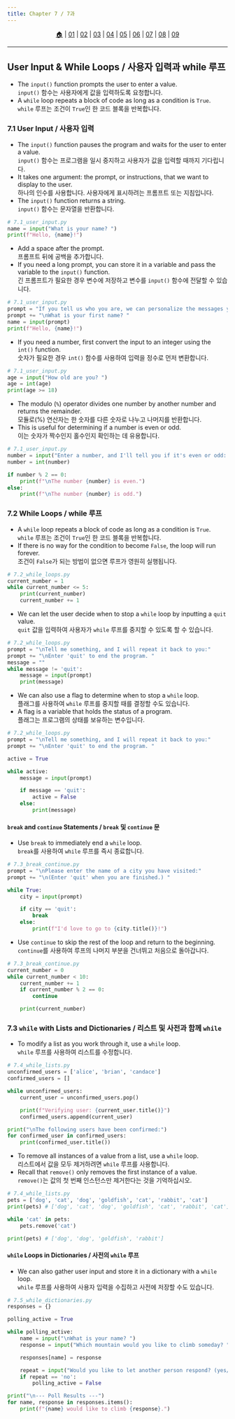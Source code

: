 ```yaml
---
title: Chapter 7 / 7과
---
```


<p id="menu" align="center">
  <a href="https://ut-aaronkr.github.io/python-crash-course" title="Home">🏠</a> |
  <a href="/lessons/01.html" title="Getting Started / 시작하기">01</a> |
  <a href="/lessons/02.html" title="Variables & Data Types / 변수와 데이터 타입">02</a> |
  <a href="/lessons/03.html" title="Lists 1 / 리스트 1">03</a> |
  <a href="/lessons/04.html" title="Lists 2 / 리스트 2">04</a> |
  <a href="/lessons/05.html" title="If Statements / 조건문">05</a> |
  <a href="/lessons/06.html" title="Dictionaries / 사전">06</a> |
  <a href="/lessons/07.html" title="User Input / 사용자 입력">07</a> |
  <a href="/lessons/08.html" title="Functions / 함수">08</a> |
  <a href="/lessons/09.html" title="Classes / 클래스">09</a>
</p>

---

## User Input & While Loops / 사용자 입력과 while 루프

- The `input()` function prompts the user to enter a value.<br>
  `input()` 함수는 사용자에게 값을 입력하도록 요청합니다.
- A `while` loop repeats a block of code as long as a condition is `True`.<br>
  `while` 루프는 조건이 `True`인 한 코드 블록을 반복합니다.

### 7.1 User Input / 사용자 입력

- The `input()` function pauses the program and waits for the user to enter a value.<br>
  `input()` 함수는 프로그램을 일시 중지하고 사용자가 값을 입력할 때까지 기다립니다.
- It takes one argument: the prompt, or instructions, that we want to display to the user.<br>
  하나의 인수를 사용합니다. 사용자에게 표시하려는 프롬프트 또는 지침입니다.
- The `input()` function returns a string.<br>
  `input()` 함수는 문자열을 반환합니다.

```python
# 7.1_user_input.py
name = input("What is your name? ")
print(f"Hello, {name}!")
```

- Add a space after the prompt.<br>
  프롬프트 뒤에 공백을 추가합니다.
- If you need a long prompt, you can store it in a variable and pass the variable to the `input()` function.<br>
  긴 프롬프트가 필요한 경우 변수에 저장하고 변수를 `input()` 함수에 전달할 수 있습니다.

```python
# 7.1_user_input.py
prompt = "If you tell us who you are, we can personalize the messages you see."
prompt += "\nWhat is your first name? "
name = input(prompt)
print(f"Hello, {name}!")
```

- If you need a number, first convert the input to an integer using the `int()` function.<br>
  숫자가 필요한 경우 `int()` 함수를 사용하여 입력을 정수로 먼저 변환합니다.

```python
# 7.1_user_input.py
age = input("How old are you? ")
age = int(age)
print(age >= 18)
```

- The modulo (`%`) operator divides one number by another number and returns the remainder.<br>
  모듈로(%) 연산자는 한 숫자를 다른 숫자로 나누고 나머지를 반환합니다.
- This is useful for determining if a number is even or odd.<br>
  이는 숫자가 짝수인지 홀수인지 확인하는 데 유용합니다.

```python
# 7.1_user_input.py
number = input("Enter a number, and I'll tell you if it's even or odd: ")
number = int(number)

if number % 2 == 0:
    print(f"\nThe number {number} is even.")
else:
    print(f"\nThe number {number} is odd.")
```

### 7.2 While Loops / while 루프

- A `while` loop repeats a block of code as long as a condition is `True`.<br>
  `while` 루프는 조건이 `True`인 한 코드 블록을 반복합니다.
- If there is no way for the condition to become `False`, the loop will run forever.<br>
  조건이 `False`가 되는 방법이 없으면 루프가 영원히 실행됩니다.

```python
# 7.2_while_loops.py
current_number = 1
while current_number <= 5:
    print(current_number)
    current_number += 1
```

- We can let the user decide when to stop a `while` loop by inputting a `quit` value.<br>
  `quit` 값을 입력하여 사용자가 `while` 루프를 중지할 수 있도록 할 수 있습니다.

```python
# 7.2_while_loops.py
prompt = "\nTell me something, and I will repeat it back to you:"
prompt += "\nEnter 'quit' to end the program. "
message = ""
while message != 'quit':
    message = input(prompt)
    print(message)
```

- We can also use a flag to determine when to stop a `while` loop.<br>
  플래그를 사용하여 `while` 루프를 중지할 때를 결정할 수도 있습니다.
- A flag is a variable that holds the status of a program.<br>
  플래그는 프로그램의 상태를 보유하는 변수입니다.

```python
# 7.2_while_loops.py
prompt = "\nTell me something, and I will repeat it back to you:"
prompt += "\nEnter 'quit' to end the program. "

active = True

while active:
    message = input(prompt)

    if message == 'quit':
        active = False
    else:
        print(message)
```

#### `break` and `continue` Statements / `break` 및 `continue` 문

- Use `break` to immediately end a `while` loop.<br>
  `break`를 사용하여 `while` 루프를 즉시 종료합니다.

```python
# 7.3_break_continue.py
prompt = "\nPlease enter the name of a city you have visited:"
prompt += "\n(Enter 'quit' when you are finished.) "

while True:
    city = input(prompt)

    if city == 'quit':
        break
    else:
        print(f"I'd love to go to {city.title()}!")
```

- Use `continue` to skip the rest of the loop and return to the beginning.<br>
  `continue`를 사용하여 루프의 나머지 부분을 건너뛰고 처음으로 돌아갑니다.

```python
# 7.3_break_continue.py
current_number = 0
while current_number < 10:
    current_number += 1
    if current_number % 2 == 0:
        continue

    print(current_number)
```

### 7.3 `while` with Lists and Dictionaries / 리스트 및 사전과 함께 `while`

- To modify a list as you work through it, use a `while` loop.<br>
  `while` 루프를 사용하여 리스트를 수정합니다.

```python
# 7.4_while_lists.py
unconfirmed_users = ['alice', 'brian', 'candace']
confirmed_users = []

while unconfirmed_users:
    current_user = unconfirmed_users.pop()

    print(f"Verifying user: {current_user.title()}")
    confirmed_users.append(current_user)

print("\nThe following users have been confirmed:")
for confirmed_user in confirmed_users:
    print(confirmed_user.title())
```

- To remove all instances of a value from a list, use a `while` loop.<br>
  리스트에서 값을 모두 제거하려면 `while` 루프를 사용합니다.
- Recall that `remove()` only removes the first instance of a value.<br>
  `remove()`는 값의 첫 번째 인스턴스만 제거한다는 것을 기억하십시오.

```python
# 7.4_while_lists.py
pets = ['dog', 'cat', 'dog', 'goldfish', 'cat', 'rabbit', 'cat']
print(pets) # ['dog', 'cat', 'dog', 'goldfish', 'cat', 'rabbit', 'cat']

while 'cat' in pets:
    pets.remove('cat')

print(pets) # ['dog', 'dog', 'goldfish', 'rabbit']
```

#### `while` Loops in Dictionaries / 사전의 `while` 루프

- We can also gather user input and store it in a dictionary with a `while` loop.<br>
  `while` 루프를 사용하여 사용자 입력을 수집하고 사전에 저장할 수도 있습니다.

```python
# 7.5_while_dictionaries.py
responses = {}

polling_active = True

while polling_active:
    name = input("\nWhat is your name? ")
    response = input("Which mountain would you like to climb someday? ")

    responses[name] = response

    repeat = input("Would you like to let another person respond? (yes/ no) ")
    if repeat == 'no':
        polling_active = False

print("\n--- Poll Results ---")
for name, response in responses.items():
    print(f"{name} would like to climb {response}.")
```
